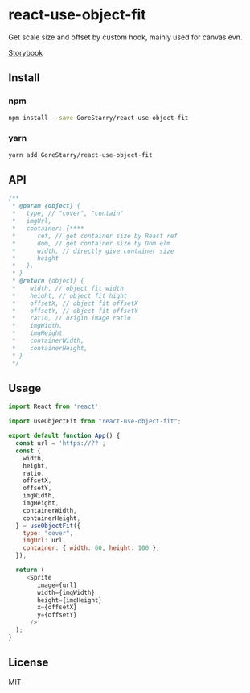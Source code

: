 # react-use-object-fit

Get scale size and offset by custom hook, mainly used for canvas evn.

[Storybook](https://gorestarry.github.io/react-use-object-fit/storybook)

## Install

### npm

```bash
npm install --save GoreStarry/react-use-object-fit
```

### yarn

```bash
yarn add GoreStarry/react-use-object-fit
```

## API

```js
/**
 * @param {object} {
 *   type, // "cover", "contain"
 *   imgUrl,
 *   container: {****
 *      ref, // get container size by React ref
 *      dom, // get container size by Dom elm
 *      width, // directly give container size
 *      height
 *   },
 * }
 * @return {object} {
 *    width, // object fit width
 *    height, // object fit hight
 *    offsetX, // object fit offsetX
 *    offsetY, // object fit offsetY
 *    ratio, // origin image ratio
 *    imgWidth,
 *    imgHeight,
 *    containerWidth,
 *    containerHeight,
 * }
 */
```

## Usage

```js
import React from 'react';

import useObjectFit from "react-use-object-fit";

export default function App() {
  const url = 'https://??';
  const {
    width,
    height,
    ratio,
    offsetX,
    offsetY,
    imgWidth,
    imgHeight,
    containerWidth,
    containerHeight,
  } = useObjectFit({
    type: "cover",
    imgUrl: url,
    container: { width: 60, height: 100 },
  });

  return (
     <Sprite
        image={url}
        width={imgWidth}
        height={imgHeight}
        x={offsetX}
        y={offsetY}
      />
  );
}

```

## License

MIT
